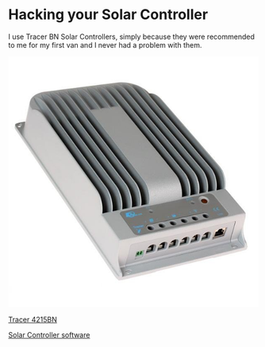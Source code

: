 # Hacking your Solar Controller

I use Tracer BN Solar Controllers, simply because they were recommended to me for my first van and I never had a problem with them.

![Tracer 4215BN](images/solar_controller.jpg)

[Tracer 4215BN](https://www.aliexpress.com/item/hot-sale-Tracer-4215BN-solar-charge-24v-40a-mppt-controller-including-USB-and-sensor/32649647440.html)


[Solar Controller software](https://github.com/RZRZR/diyiot.xyz/tree/master/software/solar_controller)
